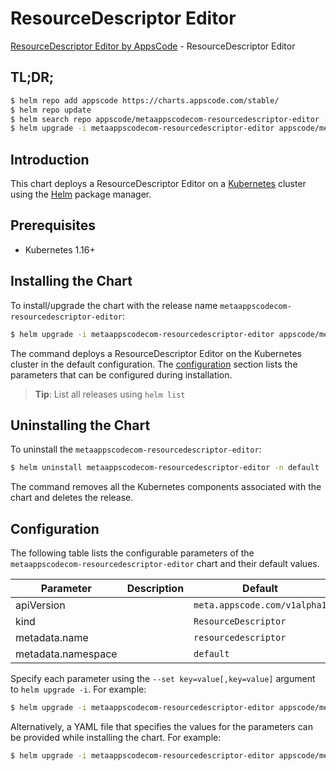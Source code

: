 # ResourceDescriptor Editor

[ResourceDescriptor Editor by AppsCode](https://byte.builders) - ResourceDescriptor Editor

## TL;DR;

```bash
$ helm repo add appscode https://charts.appscode.com/stable/
$ helm repo update
$ helm search repo appscode/metaappscodecom-resourcedescriptor-editor --version=v0.15.0
$ helm upgrade -i metaappscodecom-resourcedescriptor-editor appscode/metaappscodecom-resourcedescriptor-editor -n default --create-namespace --version=v0.15.0
```

## Introduction

This chart deploys a ResourceDescriptor Editor on a [Kubernetes](http://kubernetes.io) cluster using the [Helm](https://helm.sh) package manager.

## Prerequisites

- Kubernetes 1.16+

## Installing the Chart

To install/upgrade the chart with the release name `metaappscodecom-resourcedescriptor-editor`:

```bash
$ helm upgrade -i metaappscodecom-resourcedescriptor-editor appscode/metaappscodecom-resourcedescriptor-editor -n default --create-namespace --version=v0.15.0
```

The command deploys a ResourceDescriptor Editor on the Kubernetes cluster in the default configuration. The [configuration](#configuration) section lists the parameters that can be configured during installation.

> **Tip**: List all releases using `helm list`

## Uninstalling the Chart

To uninstall the `metaappscodecom-resourcedescriptor-editor`:

```bash
$ helm uninstall metaappscodecom-resourcedescriptor-editor -n default
```

The command removes all the Kubernetes components associated with the chart and deletes the release.

## Configuration

The following table lists the configurable parameters of the `metaappscodecom-resourcedescriptor-editor` chart and their default values.

|     Parameter      | Description |                 Default                 |
|--------------------|-------------|-----------------------------------------|
| apiVersion         |             | <code>meta.appscode.com/v1alpha1</code> |
| kind               |             | <code>ResourceDescriptor</code>         |
| metadata.name      |             | <code>resourcedescriptor</code>         |
| metadata.namespace |             | <code>default</code>                    |


Specify each parameter using the `--set key=value[,key=value]` argument to `helm upgrade -i`. For example:

```bash
$ helm upgrade -i metaappscodecom-resourcedescriptor-editor appscode/metaappscodecom-resourcedescriptor-editor -n default --create-namespace --version=v0.15.0 --set apiVersion=meta.appscode.com/v1alpha1
```

Alternatively, a YAML file that specifies the values for the parameters can be provided while
installing the chart. For example:

```bash
$ helm upgrade -i metaappscodecom-resourcedescriptor-editor appscode/metaappscodecom-resourcedescriptor-editor -n default --create-namespace --version=v0.15.0 --values values.yaml
```
